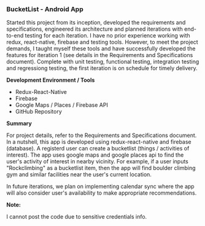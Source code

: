 ### BucketList - Android App
Started this project from its inception, developed the requirements and specifications, engineered its architecture and planned iterations with end-to-end testing for each iteration. I have no prior experience working with redux, react-native, firebase and testing tools. However, to meet the project demands, I taught myself these tools and have successfully developed the features for iteration 1 (see details in the Requirements and Specifications document). Complete with unit testing, functional testing, integration testing and regressiong testing, the first iteration is on schedule for timely delivery. 

__Development Environment / Tools__
* Redux-React-Native
* Firebase
* Google Maps / Places / Firebase API
* GitHub Repository

__Summary__

For project details, refer to the Requirements and Specifications document. In a nutshell, this app is developed using redux-react-native and firebase (database). A registerd user can create a bucketlist (things / activities of interest). The app uses google maps and google places api to find the user's activity of interest in nearby vicinity. For example, if a user inputs "Rockclimbing" as a bucketlist item, then the app will find boulder climbing gym and similar facilities near the user's current location. 

In future iterations, we plan on implementing calendar sync where the app will also consider user's availability to make appropriate recommendations. 

__Note:__

I cannot post the code due to sensitive credentials info.
